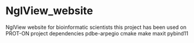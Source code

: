 # NglView_website
NglView website for bioinformatic scientists this project has been used on PROT-ON project
dependencies
pdbe-arpegio
cmake
make
maxit
pybind11
